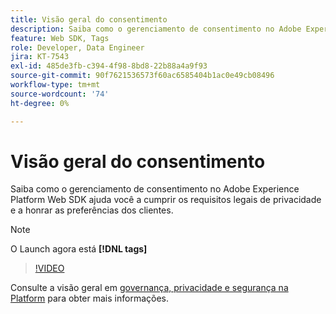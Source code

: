 ```yaml
---
title: Visão geral do consentimento
description: Saiba como o gerenciamento de consentimento no Adobe Experience Platform Web SDK ajuda você a cumprir os requisitos legais de privacidade e a honrar as preferências dos clientes.
feature: Web SDK, Tags
role: Developer, Data Engineer
jira: KT-7543
exl-id: 485de3fb-c394-4f98-8bd8-22b88a4a9f93
source-git-commit: 90f7621536573f60ac6585404b1ac0e49cb08496
workflow-type: tm+mt
source-wordcount: '74'
ht-degree: 0%

---
```


# Visão geral do consentimento

Saiba como o gerenciamento de consentimento no Adobe Experience Platform Web SDK ajuda você a cumprir os requisitos legais de privacidade e a honrar as preferências dos clientes.

>[!NOTE]
>
> O Launch agora está **[!DNL tags]**

>[!VIDEO](https://video.tv.adobe.com/v/332693/?quality=12&learn=on)

Consulte a visão geral em [governança, privacidade e segurança na Platform](https://experienceleague.adobe.com/docs/experience-platform/landing/governance-privacy-security/overview.html?lang=en#consent) para obter mais informações.

